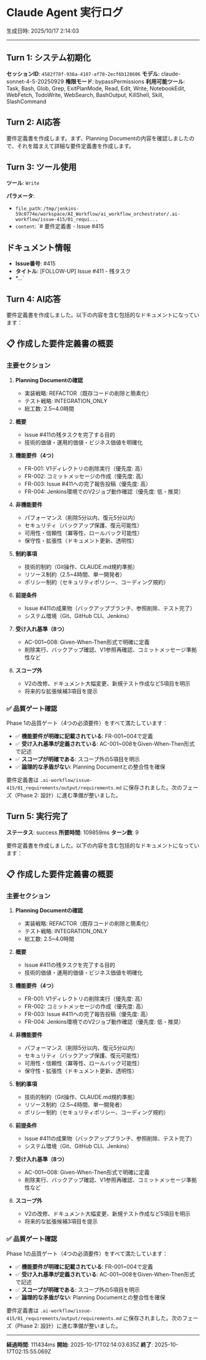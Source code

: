 # Claude Agent 実行ログ

生成日時: 2025/10/17 2:14:03

---

## Turn 1: システム初期化

**セッションID**: `4582f78f-936a-4107-af70-2ecf6b128606`
**モデル**: claude-sonnet-4-5-20250929
**権限モード**: bypassPermissions
**利用可能ツール**: Task, Bash, Glob, Grep, ExitPlanMode, Read, Edit, Write, NotebookEdit, WebFetch, TodoWrite, WebSearch, BashOutput, KillShell, Skill, SlashCommand

## Turn 2: AI応答

要件定義書を作成します。まず、Planning Documentの内容を確認しましたので、それを踏まえて詳細な要件定義書を作成します。

## Turn 3: ツール使用

**ツール**: `Write`

**パラメータ**:
- `file_path`: `/tmp/jenkins-59c0774e/workspace/AI_Workflow/ai_workflow_orchestrator/.ai-workflow/issue-415/01_requi...`
- `content`: `# 要件定義書 - Issue #415

## ドキュメント情報

- **Issue番号**: #415
- **タイトル**: [FOLLOW-UP] Issue #411 - 残タスク
- *...`

## Turn 4: AI応答

要件定義書を作成しました。以下の内容を含む包括的なドキュメントになっています：

## 📋 作成した要件定義書の概要

### 主要セクション

1. **Planning Documentの確認**
   - 実装戦略: REFACTOR（既存コードの削除と簡素化）
   - テスト戦略: INTEGRATION_ONLY
   - 総工数: 2.5~4.0時間

2. **概要**
   - Issue #411の残タスクを完了する目的
   - 技術的価値・運用的価値・ビジネス価値を明確化

3. **機能要件（4つ）**
   - FR-001: V1ディレクトリの削除実行（優先度: 高）
   - FR-002: コミットメッセージの作成（優先度: 高）
   - FR-003: Issue #411への完了報告投稿（優先度: 高）
   - FR-004: Jenkins環境でのV2ジョブ動作確認（優先度: 低・推奨）

4. **非機能要件**
   - パフォーマンス（削除5分以内、復元5分以内）
   - セキュリティ（バックアップ保護、復元可能性）
   - 可用性・信頼性（冪等性、ロールバック可能性）
   - 保守性・拡張性（ドキュメント更新、透明性）

5. **制約事項**
   - 技術的制約（Git操作、CLAUDE.md規約準拠）
   - リソース制約（2.5~4時間、単一開発者）
   - ポリシー制約（セキュリティポリシー、コーディング規約）

6. **前提条件**
   - Issue #411の成果物（バックアップブランチ、参照削除、テスト完了）
   - システム環境（Git、GitHub CLI、Jenkins）

7. **受け入れ基準（8つ）**
   - AC-001~008: Given-When-Then形式で明確に定義
   - 削除実行、バックアップ確認、V1参照再確認、コミットメッセージ準拠性など

8. **スコープ外**
   - V2の改修、ドキュメント大幅変更、新規テスト作成など5項目を明示
   - 将来的な拡張候補3項目を提示

### ✅ 品質ゲート確認

Phase 1の品質ゲート（4つの必須要件）をすべて満たしています：

- ✅ **機能要件が明確に記載されている**: FR-001~004で定義
- ✅ **受け入れ基準が定義されている**: AC-001~008をGiven-When-Then形式で記述
- ✅ **スコープが明確である**: スコープ外の5項目を明示
- ✅ **論理的な矛盾がない**: Planning Documentとの整合性を確保

要件定義書は `.ai-workflow/issue-415/01_requirements/output/requirements.md` に保存されました。次のフェーズ（Phase 2: 設計）に進む準備が整いました。

## Turn 5: 実行完了

**ステータス**: success
**所要時間**: 109859ms
**ターン数**: 9

要件定義書を作成しました。以下の内容を含む包括的なドキュメントになっています：

## 📋 作成した要件定義書の概要

### 主要セクション

1. **Planning Documentの確認**
   - 実装戦略: REFACTOR（既存コードの削除と簡素化）
   - テスト戦略: INTEGRATION_ONLY
   - 総工数: 2.5~4.0時間

2. **概要**
   - Issue #411の残タスクを完了する目的
   - 技術的価値・運用的価値・ビジネス価値を明確化

3. **機能要件（4つ）**
   - FR-001: V1ディレクトリの削除実行（優先度: 高）
   - FR-002: コミットメッセージの作成（優先度: 高）
   - FR-003: Issue #411への完了報告投稿（優先度: 高）
   - FR-004: Jenkins環境でのV2ジョブ動作確認（優先度: 低・推奨）

4. **非機能要件**
   - パフォーマンス（削除5分以内、復元5分以内）
   - セキュリティ（バックアップ保護、復元可能性）
   - 可用性・信頼性（冪等性、ロールバック可能性）
   - 保守性・拡張性（ドキュメント更新、透明性）

5. **制約事項**
   - 技術的制約（Git操作、CLAUDE.md規約準拠）
   - リソース制約（2.5~4時間、単一開発者）
   - ポリシー制約（セキュリティポリシー、コーディング規約）

6. **前提条件**
   - Issue #411の成果物（バックアップブランチ、参照削除、テスト完了）
   - システム環境（Git、GitHub CLI、Jenkins）

7. **受け入れ基準（8つ）**
   - AC-001~008: Given-When-Then形式で明確に定義
   - 削除実行、バックアップ確認、V1参照再確認、コミットメッセージ準拠性など

8. **スコープ外**
   - V2の改修、ドキュメント大幅変更、新規テスト作成など5項目を明示
   - 将来的な拡張候補3項目を提示

### ✅ 品質ゲート確認

Phase 1の品質ゲート（4つの必須要件）をすべて満たしています：

- ✅ **機能要件が明確に記載されている**: FR-001~004で定義
- ✅ **受け入れ基準が定義されている**: AC-001~008をGiven-When-Then形式で記述
- ✅ **スコープが明確である**: スコープ外の5項目を明示
- ✅ **論理的な矛盾がない**: Planning Documentとの整合性を確保

要件定義書は `.ai-workflow/issue-415/01_requirements/output/requirements.md` に保存されました。次のフェーズ（Phase 2: 設計）に進む準備が整いました。


---

**経過時間**: 111434ms
**開始**: 2025-10-17T02:14:03.635Z
**終了**: 2025-10-17T02:15:55.069Z